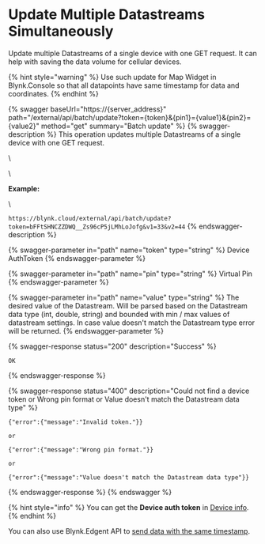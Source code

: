 # Update Multiple Datastreams Simultaneously

Update multiple Datastreams of a single device with one GET request. It can help with saving the data volume for cellular devices.

{% hint style="warning" %}
Use such update for Map Widget in Blynk.Console so that all datapoints have same timestamp for data and coordinates.
{% endhint %}

{% swagger baseUrl="https://{server_address}" path="/external/api/batch/update?token={token}&{pin1}={value1}&{pin2}={value2}" method="get" summary="Batch update" %}
{% swagger-description %}
This operation updates multiple Datastreams of a single device with one GET request.

\




\




**Example:**

\




`https://blynk.cloud/external/api/batch/update?token=bFFtSHNCZZDWQ__Zs96cP5jLMhLoJofg&v1=33&v2=44`
{% endswagger-description %}

{% swagger-parameter in="path" name="token" type="string" %}
Device AuthToken
{% endswagger-parameter %}

{% swagger-parameter in="path" name="pin" type="string" %}
Virtual Pin
{% endswagger-parameter %}

{% swagger-parameter in="path" name="value" type="string" %}
The desired value of the Datastream. Will be parsed based on the Datastream data type (int, double, string) and bounded with min / max values of datastream settings. In case value doesn't match the Datastream type error will be returned.
{% endswagger-parameter %}

{% swagger-response status="200" description="Success" %}
```
OK
```
{% endswagger-response %}

{% swagger-response status="400" description="Could not find a device token
or
Wrong pin format
or
Value doesn't match the Datastream data type" %}
```
{"error":{"message":"Invalid token."}}

or

{"error":{"message":"Wrong pin format."}}

or

{"error":{"message":"Value doesn't match the Datastream data type"}}
```
{% endswagger-response %}
{% endswagger %}

{% hint style="info" %}
You can get the **Device auth token** in [Device info](https://bit.ly/BlynkSimpleAuth).
{% endhint %}

You can also use Blynk.Edgent API to [send data with the same timestamp](../../blynk-library-firmware-api/virtual-pins.md#blynk.begingroup-blynk.endgroup).

